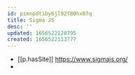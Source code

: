 ```yaml
---
id: pimnpdtiby6jl92f80hx07q
title: Sigma JS
desc: ''
updated: 1656522120795
created: 1656522113777
---
```



- [[p.hasSite]] https://www.sigmajs.org/
- 
